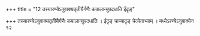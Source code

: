 +++
title = "12 तस्यारण्येऽनुवाक्यतृतीयैर्गणैः कपालान्युपदधाति ईदृङ्"

+++
तस्यारण्येऽनुवाक्यतृतीयैर्गणैः कपालान्युपदधाति । ईदृङ् चान्यादृङ् चेत्येताभ्याम् । मध्येऽरण्येऽनुवाक्येन १२